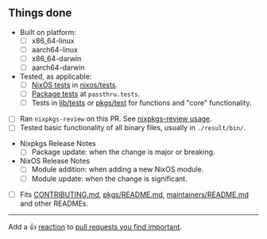 
<!--
^ Please summarise the changes you have done and explain why they are necessary here ^

For package updates please link to a changelog or describe changes, this helps your fellow maintainers discover breaking updates.
For new packages please briefly describe the package or provide a link to its homepage.
-->

## Things done

<!-- Please check what applies. Note that these are not hard requirements but merely serve as information for reviewers. -->

- Built on platform:
  - [ ] x86_64-linux
  - [ ] aarch64-linux
  - [ ] x86_64-darwin
  - [ ] aarch64-darwin
- Tested, as applicable:
  - [ ] [NixOS tests] in [nixos/tests].
  - [ ] [Package tests] at `passthru.tests`.
  - [ ] Tests in [lib/tests] or [pkgs/test] for functions and "core" functionality.
- [ ] Ran `nixpkgs-review` on this PR. See [nixpkgs-review usage].
- [ ] Tested basic functionality of all binary files, usually in `./result/bin/`.
- Nixpkgs Release Notes
  - [ ] Package update: when the change is major or breaking.
- NixOS Release Notes
  - [ ] Module addition: when adding a new NixOS module.
  - [ ] Module update: when the change is significant.
- [ ] Fits [CONTRIBUTING.md], [pkgs/README.md], [maintainers/README.md] and other READMEs.

[NixOS tests]: https://nixos.org/manual/nixos/unstable/index.html#sec-nixos-tests
[Package tests]: https://github.com/NixOS/nixpkgs/blob/master/pkgs/README.md#package-tests
[nixpkgs-review usage]: https://github.com/Mic92/nixpkgs-review#usage

[CONTRIBUTING.md]: https://github.com/NixOS/nixpkgs/blob/master/CONTRIBUTING.md
[lib/tests]: https://github.com/NixOS/nixpkgs/blob/master/lib/tests
[maintainers/README.md]: https://github.com/NixOS/nixpkgs/blob/master/maintainers/README.md
[nixos/tests]: https://github.com/NixOS/nixpkgs/blob/master/nixos/tests
[pkgs/README.md]: https://github.com/NixOS/nixpkgs/blob/master/pkgs/README.md
[pkgs/test]: https://github.com/NixOS/nixpkgs/blob/master/pkgs/test

---

Add a :+1: [reaction] to [pull requests you find important].

[reaction]: https://github.blog/2016-03-10-add-reactions-to-pull-requests-issues-and-comments/
[pull requests you find important]: https://github.com/NixOS/nixpkgs/pulls?q=is%3Aopen+sort%3Areactions-%2B1-desc
